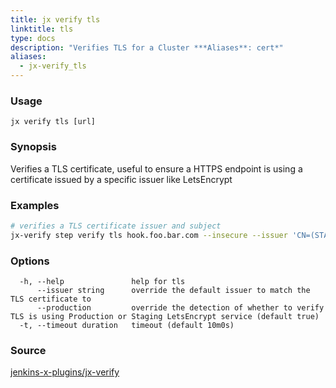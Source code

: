 ```yaml
---
title: jx verify tls
linktitle: tls
type: docs
description: "Verifies TLS for a Cluster ***Aliases**: cert*"
aliases:
  - jx-verify_tls
---
```


### Usage

```
jx verify tls [url]
```

### Synopsis

Verifies a TLS certificate, useful to ensure a HTTPS endpoint is using a certificate issued by a specific issuer like LetsEncrypt

### Examples

  ```bash
  # verifies a TLS certificate issuer and subject
  jx-verify step verify tls hook.foo.bar.com --insecure --issuer 'CN=(STAGING) Artificial Apricot R3' --subject 'CN=*.foo.bar.com'

  ```
### Options

```
  -h, --help               help for tls
      --issuer string      override the default issuer to match the TLS certificate to
      --production         override the detection of whether to verify TLS is using Production or Staging LetsEncrypt service (default true)
  -t, --timeout duration   timeout (default 10m0s)
```



### Source

[jenkins-x-plugins/jx-verify](https://github.com/jenkins-x-plugins/jx-verify)
